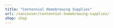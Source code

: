 ```yaml
---
title: "Centennial Homebrewing Supplies"
url: /vancouver/centennial-homebrewing-supplies/
shop: shop
---
```

